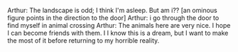 
Arthur: The landscape is odd; I think I'm asleep. But am i?? [an ominous figure points in the direction to the door]
Arthur: i go through the door to find myself in animal crossing
Arthur: The animals here are very nice. I hope I can become friends with them. I
 I know this is a dream, but I want to make the most of it before returning to my horrible reality.
